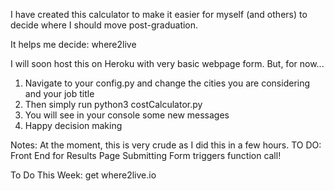 I have created this calculator to make it easier for myself (and others) to decide where I should move post-graduation.

It helps me decide: where2live

I will soon host this on Heroku with very basic webpage form. But, for now...
  1. Navigate to your config.py and change the cities you are considering and your job title
  2. Then simply run python3 costCalculator.py
  3. You will see in your console some new messages
  4. Happy decision making

Notes:
  At the moment, this is very crude as I did this in a few hours.
  TO DO:
    Front End for Results Page
    Submitting Form triggers function call!

To Do This Week:
  get where2live.io
